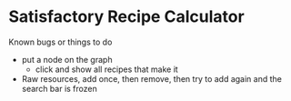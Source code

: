 # Satisfactory Recipe Calculator

Known bugs or things to do

- put a node on the graph
  - click and show all recipes that make it
- Raw resources, add once, then remove, then try to add again and the search bar is frozen